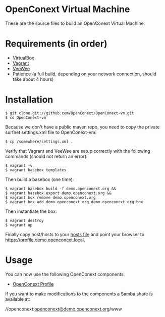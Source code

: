 # OpenConext Virtual Machine

These are the source files to build an OpenConext Virtual Machine.

# Requirements (in order)

* [VirtualBox](https://www.virtualbox.org/wiki/Downloads)
* [Vagrant](http://vagrantup.com/)
* [VeeWee](https://github.com/jedi4ever/veewee)
* Patience (a full build, depending on your network connection, should take about 4 hours)

# Installation

    $ git clone git://github.com/OpenConext/OpenConext-vm.git
    $ cd OpenConext-vm
    
Because we don't have a public maven repo, you need to copy the private surfnet settings.xml file to OpenConext-vm:

    $ cp /somewhere/settings.xml .

Verify that Vagrant and VeeWee are setup correctly with the following commands (should not return an error):

    $ vagrant -v
    $ vagrant basebox templates

Then build a basebox (one time):

    $ vagrant basebox build -f demo.openconext.org &&
    $ vagrant basebox export demo.openconext.org &&
    $ vagrant box remove demo.openconext.org
    $ vagrant box add demo.openconext.org demo.openconext.org.box

Then instantiate the box:

    $ vagrant destroy
    $ vagrant up

Finally copy host/hosts to your [hosts file](http://en.wikipedia.org/wiki/Hosts_%28file%29)
and point your browser to <https://profile.demo.openconext.local>.

# Usage

You can now use the following OpenConext components:
* [OpenConext Profile](https://profile.demo.openconext.org)

If you want to make modifications to the components a Samba share is available at:

//openconext:openconext@demo.openconext.org/www
